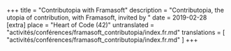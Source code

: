 +++
title = "Contributopia with Framasoft"
description = "Contributopia, the utopia of contribution, with Framasoft, invited by "
date = 2019-02-28
[extra]
place = "Heart of Code (42)"
untranslated = "activités/conférences/framasoft_contributopia/index.fr.md"
translations = [
    "activités/conférences/framasoft_contributopia/index.fr.md"
]
+++
